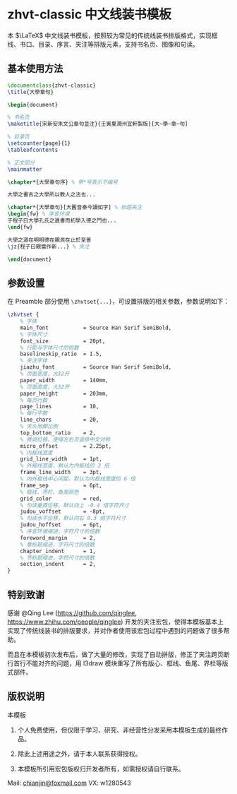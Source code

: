 # zhvt-classic 中文线装书模板

本 $\LaTeX$ 中文线装书模板，按照较为常见的传统线装书排版格式，实现框线、书口、目录、序言、夹注等排版元素，支持书名页、图像和句读。

## 基本使用方法

```tex
\documentclass{zhvt-classic}
\title{大學章句}

\begin{document}

% 书名页
\maketitle{宋新安朱文公章句並注}{壬寅夏潤州宜軒製版}[大~學~章~句]

% 目录页
\setcounter{page}{1}
\tableofcontents

% 正文部分
\mainmatter 

\chapter*{大學章句序} % 带*号表示不编号

大學之書古之大學所以教人之法也...

\chapter*{大學章句}[大舊音泰今讀如字] % 标题夹注
\begin{fw} % 序言环境
子程子曰大學孔氏之遺書而初學入德之門也...
\end{fw}

大學之道在明明德在親民在止於至善
\jz{程子曰親當作新...} % 夹注

\end{document}
```

## 参数设置

在 Preamble 部分使用 `\zhvtset{...}`，可设置排版的相关参数，参数说明如下：

```tex
\zhvtset {
    % 字体
    main_font           = Source Han Serif SemiBold,
    % 字体尺寸
    font_size           = 20pt,
    % 行距与字体尺寸的倍数
    baselineskip_ratio  = 1.5,
    % 夹注字体
    jiazhu_font         = Source Han Serif SemiBold,
    % 页面宽度，大32开
    paper_width         = 140mm,
    % 页面高度，大32开
    paper_height        = 203mm,
    % 每页行数
    page_lines          = 10,
    % 每行字数
    line_chars          = 20,
    % 天头地脚比例
    top_bottom_ratio    = 2,
    % 微调位移，使得左右页竖排中文对称
    micro_offset        = 2.25pt,
    % 内框线宽度
    grid_line_width     = 1pt,
    % 外框线宽度，默认为内框线的 3 倍
    frame_line_width    = 3pt,
    % 内外框线中心间距，默认为内框线宽度的 6 倍
    frame_sep           = 6pt,
    % 框线、界栏、鱼尾颜色
    grid_color          = red,
    % 句读垂直位移，默认向上 -0.4 倍字符尺寸
    judou_voffset       = -8pt,
    % 句读水平位移，默认向右 0.3 倍字符尺寸
    judou_hoffset       = 6pt,
    % 序言环境缩进，字符尺寸的倍数
    foreword_margin     = 2,
    % 章标题缩进，字符尺寸的倍数
    chapter_indent      = 1,
    % 节标题缩进，字符尺寸的倍数
    section_indent      = 2,
}
```

## 特别致谢

感谢 @Qing Lee  (https://github.com/qinglee, https://www.zhihu.com/people/qinglee)
开发的夹注宏包，使得本模板基本上实现了传统线装书的排版要求，并对作者使用该宏包过程中遇到的问题做了很多帮助。

而且在本模板初次发布后，做了大量的修改，实现了自动拼版，修正了夹注跨页断行首行不能对齐的问题，用 l3draw 模块重写了所有版心、框线、鱼尾、界栏等版式部件。

## 版权说明

本模板

1. 个人免费使用，但仅限于学习、研究、非经营性分发采用本模板生成的最终作品。

2. 除此上述用途之外，请于本人联系获得授权。

3. 本模板所引用宏包版权归开发者所有，如需授权请自行联系。

Mail: chianjin@foxmail.com
VX: w1280543
